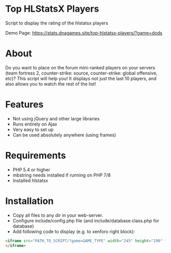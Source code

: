 # Top HLStatsX Players
Script to display the rating of the hlstatsx players

Demo Page: https://stats.dnagames.site/top-hlstatsx-players/?game=dods

# About
Do you want to place on the forum mini-ranked players on your servers (team fortress 2, counter-strike: source, counter-strike: global offensive, etc)?
This script will help you!
It displays not just the last 10 players, and also allows you to watch the rest of the list!

# Features
* Not using jQuery and other large libraries
* Runs entirely on Ajax
* Very easy to set up
* Can be used absolutely anywhere (using frames)

# Requirements 
* PHP 5.4 or higher
* mbstring needs installed if running on PHP 7/8
* Installed hlstatsx

# Installation
* Copy all files to any dir in your web-server.
* Configure include/config.php file (and include/database.class.php for database)
* Add following code to display (e.g. to xenforo right block):
```html
<iframe src="PATH_TO_SCRIPT/?game=GAME_TYPE" width="245" height="290" frameborder="0" scrolling="no">
</iframe>
```
